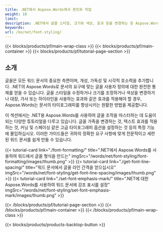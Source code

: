 ```yaml
---
title: .NET에서 Aspose.Words에서 폰트와 작업  
weight: 10
limit:
description: .NET에서 글꼴 스타일, 크기와 색상, 효과 등을 변경하는 등 Aspose.Words에서 글꼴을 사용하는 방법을 배우십시오. 워드 문서를 쉽게 향상하십시오.
keywords:
url: /ko/net/font-styling/
---
```

{{< blocks/products/pf/main-wrap-class >}}
{{< blocks/products/pf/main-container >}}
{{< blocks/products/pf/tutorial-page-section >}}

## 소개
  
글꼴은 모든 워드 문서의 중요한 측면이며, 개성, 가독성 및 시각적 호소력을 추가합니다. .NET의 Aspose.Words로 문서의 요구에 맞는 글꼴 사용자 정의에 대한 완전한 통제를 얻을 수 있습니다. 글꼴 스타일을 수정하거나 크기를 조정하거나 색상을 변경하거나 대장, 가사 또는 하이라인을 사용하는 효과와 같은 효과를 적용해야 할 경우, Aspose.Words는 문서의 타이포그래피를 향상시키는 원활한 방법을 제공합니다.  

이 섹션에서는 .NET용 Aspose.Words를 사용하여 글꼴 조작을 마스터하는 데 도움이되는 다양한 튜토리얼을 다루고 있습니다. 글꼴 가족을 변경하는 것, 텍스트 효과를 적용하는 것, 커닝 및 스페이싱 같은 고급 타이포그래피 옵션을 설정하는 것 등의 특정 기능에 몰입하십시오. 이러한 가이드들은 귀하의 정확한 요구 사항에 맞게 전문적이고 세련된 워드 문서를 쉽게 만들 수 있습니다.

{{< tutorial-card link="./font-formatting/" title=".NET에서 Aspose.Words를 사용하여 워드에서 글꼴 형식을 만드는" imgSrc="/words/net/font-styling/font-formatting/images/thumb.png" >}}
{{< tutorial-card link="./get-font-line-spacing/" title="워드 문서에서 글꼴 라인 간격을 얻으십시오" imgSrc="/words/net/font-styling/get-font-line-spacing/images/thumb.png" >}}
{{< tutorial-card link="./set-font-emphasis-mark/" title=".NET에 대한 Aspose.Words를 사용하여 워드 문서에 강조 표시를 설정" imgSrc="/words/net/font-styling/set-font-emphasis-mark/images/thumb.png" >}}

{{< /blocks/products/pf/tutorial-page-section >}}
{{< /blocks/products/pf/main-container >}}
{{< /blocks/products/pf/main-wrap-class >}}

{{< blocks/products/products-backtop-button >}}